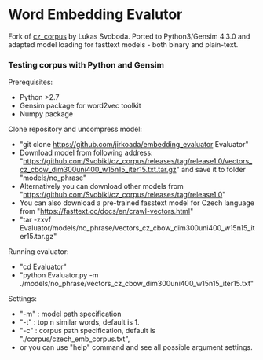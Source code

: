 # Word Embedding Evalutor
Fork of [cz_corpus](https://github.com/Svobikl/cz_corpus) by Lukas Svoboda. Ported to Python3/Gensim 4.3.0 and adapted model loading for fasttext models - both binary and plain-text.

### Testing corpus with Python and Gensim

Prerequisites: 

- Python >2.7
- Gensim package for word2vec toolkit
- Numpy package

Clone repository and uncompress model: 

 - "git clone https://github.com/jirkoada/embedding_evaluator Evaluator"
 - Download model from following address: "https://github.com/Svobikl/cz_corpus/releases/tag/release1.0/vectors_cz_cbow_dim300uni400_w15n15_iter15.txt.tar.gz" and save it to
folder "models/no_phrase"
 - Alternatively you can download other models from "https://github.com/Svobikl/cz_corpus/releases/tag/release1.0" 
 - You can also download a pre-trained fasstext model for Czech language from "https://fasttext.cc/docs/en/crawl-vectors.html"
 - "tar -zxvf Evaluator/models/no_phrase/vectors_cz_cbow_dim300uni400_w15n15_iter15.tar.gz"

Running evaluator:

 - "cd Evaluator"
 - "python Evaluator.py -m ./models/no_phrase/vectors_cz_cbow_dim300uni400_w15n15_iter15.txt"


Settings: 
- "-m" : model path specification
- "-t" : top n similar words,  default is 1.
- "-c" : corpus path specification, default is "./corpus/czech_emb_corpus.txt",
- or you can use "help" command and see all possible argument settings.



